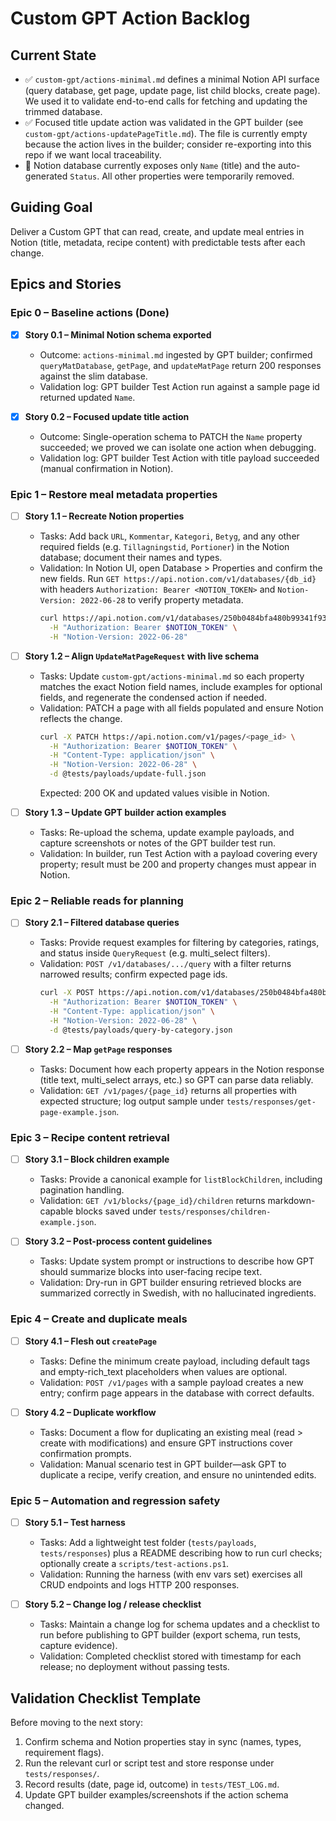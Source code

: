 ﻿# Custom GPT Action Backlog

## Current State
- ✅ `custom-gpt/actions-minimal.md` defines a minimal Notion API surface (query database, get page, update page, list child blocks, create page). We used it to validate end-to-end calls for fetching and updating the trimmed database.
- ✅ Focused title update action was validated in the GPT builder (see `custom-gpt/actions-updatePageTitle.md`). The file is currently empty because the action lives in the builder; consider re-exporting into this repo if we want local traceability.
- 📝 Notion database currently exposes only `Name` (title) and the auto-generated `Status`. All other properties were temporarily removed.

## Guiding Goal
Deliver a Custom GPT that can read, create, and update meal entries in Notion (title, metadata, recipe content) with predictable tests after each change.

## Epics and Stories
### Epic 0 – Baseline actions (Done)
- [x] **Story 0.1 – Minimal Notion schema exported**
  - Outcome: `actions-minimal.md` ingested by GPT builder; confirmed `queryMatDatabase`, `getPage`, and `updateMatPage` return 200 responses against the slim database.
  - Validation log: GPT builder Test Action run against a sample page id returned updated `Name`.

- [x] **Story 0.2 – Focused update title action**
  - Outcome: Single-operation schema to PATCH the `Name` property succeeded; we proved we can isolate one action when debugging.
  - Validation log: GPT builder Test Action with title payload succeeded (manual confirmation in Notion).

### Epic 1 – Restore meal metadata properties
- [ ] **Story 1.1 – Recreate Notion properties**
  - Tasks: Add back `URL`, `Kommentar`, `Kategori`, `Betyg`, and any other required fields (e.g. `Tillagningstid`, `Portioner`) in the Notion database; document their names and types.
  - Validation: In Notion UI, open Database > Properties and confirm the new fields. Run `GET https://api.notion.com/v1/databases/{db_id}` with headers `Authorization: Bearer <NOTION_TOKEN>` and `Notion-Version: 2022-06-28` to verify property metadata.
    ```bash
    curl https://api.notion.com/v1/databases/250b0484bfa480b99341f936bcce2f6d \
      -H "Authorization: Bearer $NOTION_TOKEN" \
      -H "Notion-Version: 2022-06-28"
    ```

- [ ] **Story 1.2 – Align `UpdateMatPageRequest` with live schema**
  - Tasks: Update `custom-gpt/actions-minimal.md` so each property matches the exact Notion field names, include examples for optional fields, and regenerate the condensed action if needed.
  - Validation: PATCH a page with all fields populated and ensure Notion reflects the change.
    ```bash
    curl -X PATCH https://api.notion.com/v1/pages/<page_id> \
      -H "Authorization: Bearer $NOTION_TOKEN" \
      -H "Content-Type: application/json" \
      -H "Notion-Version: 2022-06-28" \
      -d @tests/payloads/update-full.json
    ```
    Expected: 200 OK and updated values visible in Notion.

- [ ] **Story 1.3 – Update GPT builder action examples**
  - Tasks: Re-upload the schema, update example payloads, and capture screenshots or notes of the GPT builder test run.
  - Validation: In builder, run Test Action with a payload covering every property; result must be 200 and property changes must appear in Notion.

### Epic 2 – Reliable reads for planning
- [ ] **Story 2.1 – Filtered database queries**
  - Tasks: Provide request examples for filtering by categories, ratings, and status inside `QueryRequest` (e.g. multi_select filters).
  - Validation: `POST /v1/databases/.../query` with a filter returns narrowed results; confirm expected page ids.
    ```bash
    curl -X POST https://api.notion.com/v1/databases/250b0484bfa480b99341f936bcce2f6d/query \
      -H "Authorization: Bearer $NOTION_TOKEN" \
      -H "Content-Type: application/json" \
      -H "Notion-Version: 2022-06-28" \
      -d @tests/payloads/query-by-category.json
    ```

- [ ] **Story 2.2 – Map `getPage` responses**
  - Tasks: Document how each property appears in the Notion response (title text, multi_select arrays, etc.) so GPT can parse data reliably.
  - Validation: `GET /v1/pages/{page_id}` returns all properties with expected structure; log output sample under `tests/responses/get-page-example.json`.

### Epic 3 – Recipe content retrieval
- [ ] **Story 3.1 – Block children example**
  - Tasks: Provide a canonical example for `listBlockChildren`, including pagination handling.
  - Validation: `GET /v1/blocks/{page_id}/children` returns markdown-capable blocks saved under `tests/responses/children-example.json`.

- [ ] **Story 3.2 – Post-process content guidelines**
  - Tasks: Update system prompt or instructions to describe how GPT should summarize blocks into user-facing recipe text.
  - Validation: Dry-run in GPT builder ensuring retrieved blocks are summarized correctly in Swedish, with no hallucinated ingredients.

### Epic 4 – Create and duplicate meals
- [ ] **Story 4.1 – Flesh out `createPage`**
  - Tasks: Define the minimum create payload, including default tags and empty-rich_text placeholders when values are optional.
  - Validation: `POST /v1/pages` with a sample payload creates a new entry; confirm page appears in the database with correct defaults.

- [ ] **Story 4.2 – Duplicate workflow**
  - Tasks: Document a flow for duplicating an existing meal (read > create with modifications) and ensure GPT instructions cover confirmation prompts.
  - Validation: Manual scenario test in GPT builder—ask GPT to duplicate a recipe, verify creation, and ensure no unintended edits.

### Epic 5 – Automation and regression safety
- [ ] **Story 5.1 – Test harness**
  - Tasks: Add a lightweight test folder (`tests/payloads`, `tests/responses`) plus a README describing how to run curl checks; optionally create a `scripts/test-actions.ps1`.
  - Validation: Running the harness (with env vars set) exercises all CRUD endpoints and logs HTTP 200 responses.

- [ ] **Story 5.2 – Change log / release checklist**
  - Tasks: Maintain a change log for schema updates and a checklist to run before publishing to GPT builder (export schema, run tests, capture evidence).
  - Validation: Completed checklist stored with timestamp for each release; no deployment without passing tests.

## Validation Checklist Template
Before moving to the next story:
1. Confirm schema and Notion properties stay in sync (names, types, requirement flags).
2. Run the relevant curl or script test and store response under `tests/responses/`.
3. Record results (date, page id, outcome) in `tests/TEST_LOG.md`.
4. Update GPT builder examples/screenshots if the action schema changed.
